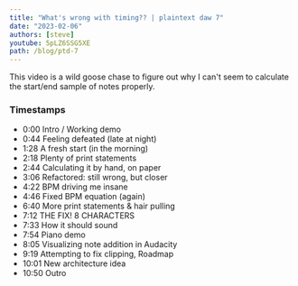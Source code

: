 ```yaml
---
title: "What's wrong with timing?? | plaintext daw 7"
date: "2023-02-06"
authors: [steve]
youtube: 5pLZ6SSG5XE
path: /blog/ptd-7
---
```


<YouTubePlayer youtubeLink={frontmatter.youtube} />

This video is a wild goose chase to figure out why I can't seem to calculate the start/end sample of notes properly. 

<!-- truncate -->

### Timestamps

- 0:00 Intro / Working demo
- 0:44 Feeling defeated (late at night)
- 1:28 A fresh start (in the morning)
- 2:18 Plenty of print statements
- 2:44 Calculating it by hand, on paper
- 3:06 Refactored: still wrong, but closer
- 4:22 BPM driving me insane
- 4:46 Fixed BPM equation (again)
- 6:40 More print statements & hair pulling
- 7:12 THE FIX! 8 CHARACTERS
- 7:33 How it should sound
- 7:54 Piano demo
- 8:05 Visualizing note addition in Audacity
- 9:19 Attempting to fix clipping, Roadmap
- 10:01 New architecture idea
- 10:50 Outro
